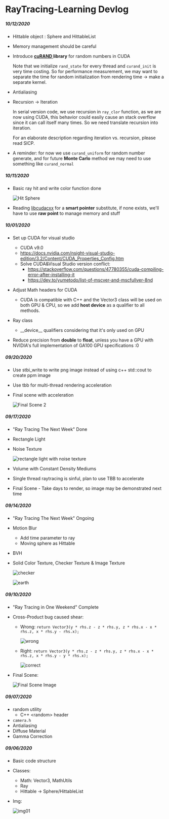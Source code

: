 # RayTracing-Learning Devlog

##### 10/12/2020

- Hittable object : Sphere and HittableList

- Memory management should be careful

- Introduce **[cuRAND ](https://docs.nvidia.com/cuda/curand/index.html)library** for random numbers in CUDA

  Note that we initialize `rand_state` for every thread and `curand_init` is very time costing. So for performance measurement, we may want to separate the time for random initialization from rendering time -> make a separate kernel.

- Antialiasing

- Recursion -> Iteration

  In serial version code, we use recursion in `ray_clor` function, as we are now using CUDA, this behavior could easily cause an stack overflow since it can call itself many times. So we need translate recursion into iteration. 

  For an elaborate description regarding iteration vs. recursion, please read SICP.

- A reminder: for now we use `curand_uniform` for random number generate, and for future **Monte Carlo** method we may need to use something like `curand_normal`

  

##### 10/11/2020

- Basic ray hit and write color function done

  ![Hit Sphere](./img/hit_sphere_cuda.png)

- Reading [libcudacxx]() for a **smart pointer** substitute, if none exists, we'll have to use **raw point** to manage memory and stuff





##### 10/01/2020

- Set up CUDA for visual studio
  - CUDA v9.0
  - https://docs.nvidia.com/nsight-visual-studio-edition/3.2/Content/CUDA_Properties_Config.htm
  - Solve CUDA&Visual Studio version conflict: 
    - https://stackoverflow.com/questions/47780355/cuda-compiling-error-after-installing-it
    - https://dev.to/yumetodo/list-of-mscver-and-mscfullver-8nd
  
- Adjust Math headers for CUDA
  
  - CUDA is compatible with C++ and the Vector3 class will be used on both GPU & CPU, so we add **host device** as a qualifier to all methods.
  
- Ray class 

  - \_\_device\_\_ qualifiers considering that it's only used on GPU

- Reduce precision from **double** to **float**, unless you have a GPU with NVIDIA's full implementation of GA100 GPU specifications :0

  



##### 09/20/2020

- Use stbi_write to write png image instead of using c++ std::cout to create ppm image

- Use tbb for multi-thread rendering acceleration

- Final scene with acceleration

  ![Final Scene 2](./img/final_scene_parallel.png)





##### 09/17/2020

- "Ray Tracing The Next Week" Done
- Rectangle Light

- Noise Texture

  ![rectangle light with noise texture](./img/img_rectangle_light.png)

- Volume with Constant Density Mediums

- Single thread raytracing is sinful, plan to use TBB to accelerate

- Final Scene - Take days to render, so image may be demonstrated next time




##### 09/14/2020

- "Ray Tracing The Next Week" Ongoing

- Motion Blur

  - Add time parameter to ray
  - Moving sphere as Hittable

- BVH

- Solid Color Texture, Checker Texture & Image Texture

  ![checker](./img/img_checker_two_spheres.png)

  ![earth](./img/img_earth.png)



##### 09/10/2020

- "Ray Tracing in One Weekend" Complete

- Cross-Product bug caused shear:

  - Wrong: `return Vector3(y * rhs.z - z * rhs.y, z * rhs.x - x * rhs.z, x * rhs.y - rhs.x);`

    ![wrong](./img/img_7_7_7.png)

  - Right: `return Vector3(y * rhs.z - z * rhs.y, z * rhs.x - x * rhs.z, x * rhs.y - y * rhs.x);`

    ![correct](./img/img_7_7_7_correct.png)

- Final Scene:

  ![Final Scene Image](./img/img_final_scene.png)





##### 09/07/2020

- random utility
	- C++ \<random\> header 
- `camera.h `
- Antialiasing
- Diffuse Material
- Gamma Correction 



##### 09/06/2020

- Basic code structure 

- Classes:

  - Math: Vector3, MathUtils
  - Ray
  - Hittable -> Sphere/HittableList

- Img:

  ![img01](./img/img01.png)